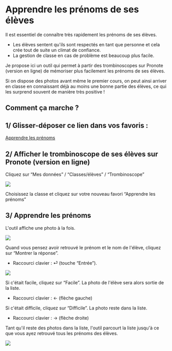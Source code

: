 # Apprendre les prénoms de ses élèves

Il est essentiel de connaître très rapidement les prénoms de ses élèves.
- Les élèves sentent qu'ils sont respectés en tant que personne et cela crée tout de suite un climat de confiance.
- La gestion de classe en cas de problème est beaucoup plus facile.

Je propose ici un outil qui permet à partir des trombinoscopes sur Pronote (version en ligne) de mémoriser plus facilement les prénoms de ses élèves.

Si on dispose des photos avant même le premier cours, on peut ainsi arriver en classe en connaissant déjà au moins une bonne partie des élèves, ce qui les surprend souvent de manière très positive !

## Comment ça marche ?

## 1/  Glisser-déposer ce lien dans vos favoris :

<a href="javascript&colon;&lpar;function&lpar;&rpar;&lbrace;const e&equals;document&period;getElementsByTagName&lpar;&quot;img&quot;&rpar;&semi;for&lpar;var n&equals;&quot;&lt;html&gt;&lt;head&gt;&lt;title&gt;Images de la Page&lt;&sol;title&gt;&lt;&sol;head&gt;&lt;style&gt;div&lbrace;margin-top&colon;10px&semi; text-align&colon;center&semi;&rcub; section&comma; footer&comma; div &lbrace;display&colon;none&semi;&rcub; button &lbrace;margin&colon;10px&semi;&rcub; footer &lbrace;display&colon; none&semi; justify-content&colon; center&semi; align-items&colon; center&semi; height&colon; 50&percnt;&semi; font-size&colon; 20px&semi;&rcub;&lt;&sol;style&gt;&lt;body&gt;&quot;&comma;t&equals;0&semi;t&lt;e&period;length&semi;t&plus;&plus;&rpar;&lbrace;const o&equals;e&lbrack;t&rsqb;&comma;i&equals;o&period;dataset&period;src&semi;if&lpar;&excl;o&period;alt&rpar;&lbrace;const e&equals;i&period;split&lpar;&quot;&quest;&quot;&rpar;&lbrack;0&rsqb;&comma;t&equals;e&period;lastIndexOf&lpar;&quot;&sol;&quot;&rpar;&comma;o&equals;decodeURIComponent&lpar;e&period;substring&lpar;t&plus;1&rpar;&period;replace&lpar;&quot;&period;jpg&quot;&comma;&quot;&quot;&rpar;&rpar;&comma;s&equals;o&period;search&lpar;&sol;&lbrack;a-z&agrave;-&yuml;&rsqb;&sol;&rpar;&comma;l&equals;o&period;substring&lpar;s-1&rpar;&comma;a&equals;o&period;substring&lpar;0&comma;s-1&rpar;&period;replaceAll&lpar;&quot;&lowbar;&quot;&comma;&quot; &quot;&rpar;&semi;n&plus;&equals;&quot;&lt;div&gt;&quot;&comma;n&plus;&equals;&apos;&lt;img src&equals;&quot;&apos;&plus;i&plus;&apos;&quot; &sol;&gt;&lt;br&gt;&apos;&comma;n&plus;&equals;&apos;&lt;button onclick&equals;&quot;montrerNomPrenom&lpar;&rpar;&quot;&gt;Montrer la r&eacute;ponse&lt;&sol;button&gt;&apos;&comma;n&plus;&equals;&quot;&lt;section&gt;&lt;span&gt;&quot;&plus;l&period;replaceAll&lpar;&quot;&lowbar;&quot;&comma;&quot; &quot;&rpar;&plus;&quot; &quot;&plus;a&plus;&quot;&lt;&sol;span&gt;&lt;br&gt;&quot;&comma;n&plus;&equals;&apos;&lt;button onclick&equals;&quot;difficile&lpar;&rpar;&quot;&gt;Difficile&lt;&sol;button&gt;&apos;&comma;n&plus;&equals;&apos;&lt;button onclick&equals;&quot;facile&lpar;&rpar;&quot;&gt;Facile&lt;&sol;button&gt;&lt;&sol;section&gt;&lt;&sol;div&gt;&apos;&rcub;&rcub;n&plus;&equals;&quot;&lt;footer&gt;Bravo&comma; vous connaissez tous les &eacute;l&egrave;ves de votre classe &excl;&lt;&sol;footer&gt;&quot;&comma;n&plus;&equals;&apos;&lt;script&gt;var end &equals; false&semi; var eleves &equals; document&period;getElementsByTagName&lpar;&quot;div&quot;&rpar;&semi; var index &equals; 0&semi; var show &equals; false&semi; var indexElevesFaciles&equals;&lbrack;&rsqb;&semi; eleves&lbrack;index&rsqb;&period;style&period;display &equals; &quot;block&quot;&semi; var sectionsReponse &equals; document&period;getElementsByTagName&lpar;&quot;section&quot;&rpar;&semi; function montrerNomPrenom&lpar;&rpar;&lbrace; sectionsReponse&lbrack;index&rsqb;&period;style&period;display&equals;&quot;block&quot;&semi; show &equals; true&rcub;&semi; function eleveSuivant&lpar;&rpar; &lbrace;do &lbrace;sectionsReponse&lbrack;index&rsqb;&period;style&period;display&equals;&quot;none&quot;&semi; eleves&lbrack;index&rsqb;&period;style&period;display &equals; &quot;none&quot;&semi; index &equals; &lpar;index &plus; 1&rpar; &percnt; eleves&period;length&semi;&rcub; while &lpar;indexElevesFaciles&period;includes&lpar;index&rpar;&rpar;&semi; eleves&lbrack;index&rsqb;&period;style&period;display &equals; &quot;block&quot;&semi; &rcub;&semi; function difficile&lpar;&rpar; &lbrace;show &equals; false&semi; eleveSuivant&lpar;&rpar;&rcub;&semi; function facile&lpar;&rpar; &lbrace;show &equals; false&semi; indexElevesFaciles&period;push&lpar;index&rpar;&semi; if &lpar;indexElevesFaciles&period;length &equals;&equals; eleves&period;length&rpar; &lbrace;end &equals; true&semi; var footer &equals; document&period;querySelector&lpar;&quot;footer&quot;&rpar;&semi; eleves&lbrack;index&rsqb;&period;style&period;display &equals; &quot;none&quot;&semi; footer&period;style&period;display &equals; &quot;flex&quot;&semi;&rcub; else &lbrace;eleveSuivant&lpar;&rpar;&rcub;&rcub;&semi; window&period;addEventListener&lpar;&quot;keydown&quot;&comma; function &lpar;event&rpar; &lbrace; if &lpar;event&period;keyCode &equals;&equals;&equals; 13 &amp;&amp; end &equals;&equals; false&rpar; &lbrace;montrerNomPrenom&lpar;&rpar;&semi;&rcub; if &lpar;event&period;keyCode &equals;&equals;&equals; 37 &amp;&amp; show &equals;&equals; true&rpar; &lbrace; difficile&lpar;&rpar;&semi; &rcub; if &lpar;event&period;keyCode &equals;&equals;&equals; 39  &amp;&amp; show &equals;&equals; true&rpar; &lbrace; facile&lpar;&rpar;&semi; &rcub;  &rcub;&rpar;&semi;&lt;&bsol;&sol;script&gt;&apos;&comma;n&plus;&equals;&quot;&lt;&sol;body&gt;&lt;&sol;html&gt;&quot;&semi;const o&equals;window&period;open&lpar;&rpar;&semi;o&period;document&period;open&lpar;&rpar;&comma;o&period;document&period;write&lpar;n&rpar;&comma;o&period;document&period;close&lpar;&rpar;&rcub;&rpar;&lpar;&rpar;&semi;">Apprendre les prénoms</a>

## 2/ Afficher le trombinoscope de ses élèves sur Pronote (version en ligne)

Cliquez sur “Mes données” / “Classes/élèves” / “Trombinoscope”

![](https://minio.apps.education.fr/codimd-prod/uploads/upload_1ce9929a1de523fb19b9060d077a3275.png)

Choisissez la classe et cliquez sur votre nouveau favori “Apprendre les prénoms”

## 3/ Apprendre les prénoms

L'outil affiche une photo à la fois.

![](https://minio.apps.education.fr/codimd-prod/uploads/upload_60b95ece9dc0e029919628f7c3157861.png)

Quand vous pensez avoir retrouvé le prénom et le nom de l'élève, cliquez sur “Montrer la réponse”.
- Raccourci clavier : ⏎ (touche “Entrée”).

![](https://minio.apps.education.fr/codimd-prod/uploads/upload_b8c93f1e7b4242fcc8bc1ccbea4e8a27.png)

Si c'était facile, cliquez sur “Facile”. La photo de l'élève sera alors sortie de la liste.
- Raccourci clavier : &larr; (flèche gauche)

Si c'était difficile, cliquez sur “Difficile”. La photo reste dans la liste.
- Raccourci clavier : &rarr; (flèche droite)

Tant qu'il reste des photos dans la liste, l'outil parcourt la liste jusqu'à ce que vous ayez retrouvé tous les prénoms des élèves.

![](https://minio.apps.education.fr/codimd-prod/uploads/upload_8b511ff9285f81797dac501d4f99ac38.png)
